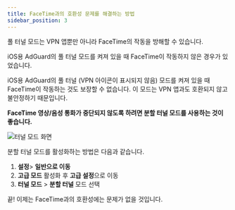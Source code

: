 ```yaml
---
title: FaceTime과의 호환성 문제를 해결하는 방법
sidebar_position: 3
---
```


풀 터널 모드는 VPN 앱뿐만 아니라 FaceTime의 작동을 방해할 수 있습니다.

iOS용 AdGuard의 풀 터널 모드를 켜져 있을 때 FaceTime이 작동하지 않은 경우가 있었습니다.

iOS용 AdGuard의 풀 터널 (VPN 아이콘이 표시되지 않음) 모드를 켜져 있을 때 FaceTime이 작동하는 것도 보장할 수 없습니다. 이 모드는 VPN 앱과도 호환되지 않고 불안정하기 때문입니다.

**FaceTime 영상/음성 통화가 중단되지 않도록 하려면 분할 터널 모드를 사용하는 것이 좋습니다.**

![터널 모드 화면](https://cdn.adguard.com/public/Adguard/kb/newscreenshots/Ru/iOS/tunnel-mode.PNG?!)

분할 터널 모드를 활성화하는 방법은 다음과 같습니다.
1. **설정**> **일반으로 이동**
2. **고급 모드** 활성화 후 **고급 설정**으로 이동
3. **터널 모드** > **분할 터널** 모드 선택

끝! 이제는 FaceTime과의 호환성에는 문제가 없을 것입니다.